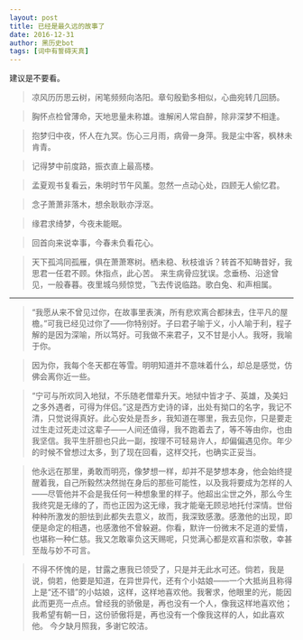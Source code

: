 ```yaml
---
layout: post
title: 已经是最久远的故事了
date: 2016-12-31
author: 黑历史bot
tags: [词中有誓碍天真]
---
```


建议是不要看。

>凉风历历思云树，闲笔频频向洛阳。章句殷勤多相似，心曲宛转几回肠。

>胸怀点检曾薄命，天地思量未称雄。谁解闲人常自醉，除非深梦不相逢。

>抱梦归中夜，怀人在九冥。伤心三月雨，病骨一身萍。我是尘中客，枫林未肯青。

>记得梦中前度路，振衣直上最高楼。

>孟夏观书复看云，朱明时节午风薰。忽然一点动心处，四顾无人偷忆君。

>念子萧萧非落木，想余耿耿亦浮沤。

>缘君求绮梦，今夜未能眠。

>回首向来说幸事，今春未负看花心。

>天下孤鸿同孤雁，俱在萧萧寒树。栖未稳、秋枝谁诉？转首不知畴昔好，我思君一任君不顾。休指点，此心苦。
>来生病骨应犹误。念垂杨、沿途曾见，一般春暮。夜里城乌频惊觉，飞去传说临路。歌白兔、和声相属。


***

>“我愿从来不曾见过你，在故事里表演，所有悲欢离合都抹去，住平凡的屋檐。”可我已经见过你了——你特别好。子曰君子喻于义，小人喻于利，程子解的是因为深喻，所以笃好。可我做不来君子，又不甘是小人。我呀，我喻于你。

>因为你，我每个冬天都在等雪。明明知道并不意味着什么，却总是感觉，仿佛会离你近一些。

>“宁可与所欢同入地狱，不乐随老僧辈升天。地狱中皆才子、英雄，及美妇之多外遇者，可得为伴侣。”这是西方史诗的译，出处有拗口的名字，我记不清，只觉说得真好。此心安处是吾乡，我知道在哪里，我去见你，只是要走过生走过死走过这辈子——人间还值得，我不跑着去了，等不等由你，也由我坚信。我平生肝胆也只此一副，按理不可轻易许人，却偏偏遇见你。年少的时候不曾想过太多，到了现在回看，这样交托，也确实正妥当。

>他永远在那里，勇敢而明亮，像梦想一样，却并不是梦想本身，他会始终提醒着我，自己所毅然决然抛在身后的那些可能性，以及我将要成为怎样的人——尽管他并不会是我任何一种想象里的样子。他超出尘世之外，那么今生我终究是无缘的了，而也正因为这无缘，我才能毫无顾忌地托付深情。世俗种种所激发的胆怯到此都失去意义，故而，我深致感激。感激他的出现，即便是命定的相遇，也感激他不曾躲避。你看，默许一份微末不足道的爱情，也堪称一种仁慈。我又怎敢辜负这天赐呢，只觉满心都是欢喜和崇敬，幸甚至哉与妙不可言。

>不得不怀愧的是，甘露之惠我已领受了，只是并无此水可还。倘若，我是说，倘若，他要是知道，在异世异代，还有个小姑娘——一个大抵尚且称得上是“还不错”的小姑娘，这样，这样地喜欢他。我奢求，他眼里的光，能因此而更亮一点点。曾经我的骄傲是，再也没有一个人，像我这样地喜欢他；我希望有朝一日，这份骄傲将是，再也没有一个像我这样的人，如此喜欢他。   今夕缺月照我，多谢它皎洁。







